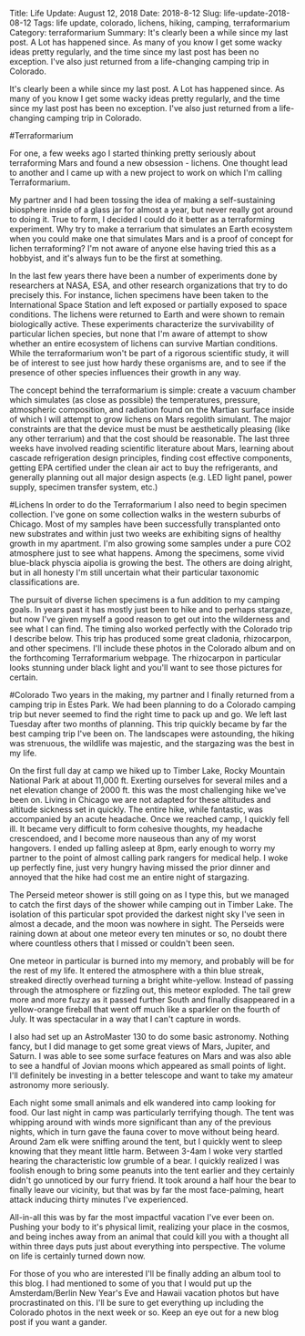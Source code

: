 Title: Life Update: August 12, 2018
Date: 2018-8-12
Slug: life-update-2018-08-12
Tags: life update, colorado, lichens, hiking, camping, terraformarium
Category: terraformarium
Summary: It's clearly been a while since my last post. A Lot has happened since. As many of you know I get some wacky ideas pretty regularly, and the time since my last post has been no exception. I've also just returned from a life-changing camping trip in Colorado. 

It's clearly been a while since my last post. A Lot has happened since. As many of you know I get some wacky ideas pretty regularly, and the time since my last post has been no exception. I've also just returned from a life-changing camping trip in Colorado. 

#Terraformarium

For one, a few weeks ago I started thinking pretty seriously about terraforming Mars and found a new obsession - lichens. One thought lead to another and I came up with a new project to work on which I'm calling Terraformarium.

My partner and I had been tossing the idea of making a self-sustaining biosphere inside of a glass jar for almost a year, but never really got around to doing it. True to form, I decided I could do it better as a terraforming experiment. Why try to make a terrarium that simulates an Earth ecosystem when you could make one that simulates Mars and is a proof of concept for lichen terraforming? I'm not aware of anyone else having tried this as a hobbyist, and it's always fun to be the first at something. 

In the last few years there have been a number of experiments done by researchers at NASA, ESA, and other research organizations that try to do precisely this. For instance, lichen specimens have been taken to the International Space Station and left exposed or partially exposed to space conditions. The lichens were returned to Earth and were shown to remain biologically active. These experiments characterize the survivability of particular lichen species, but none that I'm aware of attempt to show whether an entire ecosystem of lichens can survive Martian conditions. While the terraformarium won't be part of a rigorous scientific study, it will be of interest to see just how hardy these organisms are, and to see if the presence of other species influences their growth in any way.
 
The concept behind the terraformarium is simple: create a vacuum chamber which simulates (as close as possible) the temperatures, pressure, atmospheric composition, and radiation found on the Martian surface inside of which I will attempt to grow lichens on Mars regolith simulant. The major constraints are that the device must be must be aesthetically pleasing (like any other terrarium) and that the cost should be reasonable. The last three weeks have involved reading scientific literature about Mars, learning about cascade refrigeration design principles, finding cost effective components, getting EPA certified under the clean air act to buy the refrigerants, and generally planning out all major design aspects (e.g. LED light panel, power supply, specimen transfer system, etc.)

#Lichens
In order to do the Terraformarium I also need to begin specimen collection. I've gone on some collection walks in the western suburbs of Chicago. Most of my samples have been successfully transplanted onto new substrates and within just two weeks are exhibiting signs of healthy growth in my apartment. I'm also growing some samples under a pure CO2 atmosphere just to see what happens. Among the specimens, some vivid blue-black physcia aipolia is growing the best. The others are doing alright, but in all honesty I'm still uncertain what their particular taxonomic classifications are. 

The pursuit of diverse lichen specimens is a fun addition to my camping goals. In years past it has mostly just been to hike and to perhaps stargaze, but now I've given myself a good reason to get out into the wilderness and see what I can find. The timing also worked perfectly with the Colorado trip I describe below. This trip has produced some great cladonia, rhizocarpon, and other specimens. I'll include these photos in the Colorado album and on the forthcoming Terraformarium webpage. The rhizocarpon in particular looks stunning under black light and you'll want to see those pictures for certain. 

#Colorado
Two years in the making, my partner and I finally returned from a camping trip in Estes Park. We had been planning to do a Colorado camping trip but never seemed to find the right time to pack up and go. We left last Tuesday after two months of planning. This trip quickly became by far the best camping trip I've been on. The landscapes were astounding, the hiking was strenuous, the wildlife was majestic, and the stargazing was the best in my life.

On the first full day at camp we hiked up to Timber Lake, Rocky Mountain National Park at about 11,000 ft. Exerting ourselves for several miles and a net elevation change of 2000 ft. this was the most challenging hike we've been on. Living in Chicago we are not adapted for these altitudes and altitude sickness set in quickly. The entire hike, while fantastic, was accompanied by an acute headache. Once we reached camp, I quickly fell ill. It became very difficult to form cohesive thoughts, my headache crescendoed, and I become more nauseous than any of my worst hangovers. I ended up falling asleep at 8pm, early enough to worry my partner to the point of almost calling park rangers for medical help. I woke up perfectly fine, just very hungry having missed the prior dinner and annoyed that the hike had cost me an entire night of stargazing.

The Perseid meteor shower is still going on as I type this, but we managed to catch the first days of the shower while camping out in Timber Lake. The isolation of this particular spot provided the darkest night sky I've seen in almost a decade, and the moon was nowhere in sight. The Perseids were raining down at about one meteor every ten minutes or so, no doubt there where countless others that I missed or couldn't been seen. 

One meteor in particular is burned into my memory, and probably will be for the rest of my life. It entered the atmosphere with a thin blue streak, streaked directly overhead turning a bright white-yellow. Instead of passing through the atmosphere or fizzling out, this meteor exploded. The tail grew more and more fuzzy as it passed further South and finally disappeared in a yellow-orange fireball that went off much like a sparkler on the fourth of July. It was spectacular in a way that I can't capture in words.

I also had set up an AstroMaster 130 to do some basic astronomy. Nothing fancy, but I did manage to get some great views of Mars, Jupiter, and Saturn. I was able to see some surface features on Mars and was also able to see a handful of Jovian moons which appeared as small points of light. I'll definitely be investing in a better telescope and want to take my amateur astronomy more seriously.

Each night some small animals and elk wandered into camp looking for food. Our last night in camp was particularly terrifying though. The tent was whipping around with winds more significant than any of the previous nights, which in turn gave the fauna cover to move without being heard. Around 2am elk were sniffing around the tent, but I quickly went to sleep knowing that they meant little harm. Between 3-4am I woke very startled hearing the characteristic low grumble of a bear. I quickly realized I was foolish enough to bring some peanuts into the tent earlier and they certainly didn't go unnoticed by our furry friend. It took around a half hour the bear to finally leave our vicinity, but that was by far the most face-palming, heart attack inducing thirty minutes I've experienced.

All-in-all this was by far the most impactful vacation I've ever been on. Pushing your body to it's physical limit, realizing your place in the cosmos, and being inches away from an animal that could kill you with a thought all within three days puts just about everything into perspective. The volume on life is certainly turned down now.

For those of you who are interested I'll be finally adding an album tool to this blog. I had mentioned to some of you that I would put up the Amsterdam/Berlin New Year's Eve and Hawaii vacation photos but have procrastinated on this. I'll be sure to get everything up including the Colorado photos in the next week or so. Keep an eye out for a new blog post if you want a gander. 



   

#